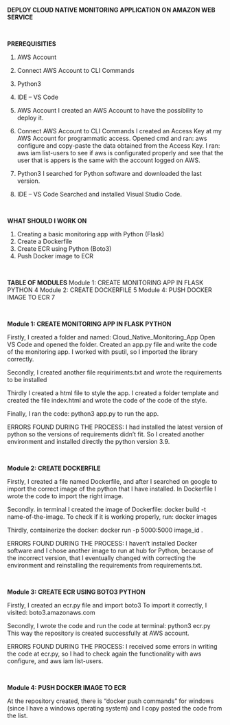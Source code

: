 **DEPLOY CLOUD NATIVE MONITORING APPLICATION ON AMAZON WEB SERVICE**

<br>

**PREREQUISITIES**
1.	AWS Account
2.	Connect AWS Account to CLI Commands
3.	Python3
4.	IDE – VS Code


1.	AWS Account
I created an AWS Account to have the possibility to deploy it.

2.	Connect AWS Account to CLI Commands
I created an Access Key at my AWS Account for programmatic access.
Opened cmd and ran: aws configure and copy-paste the data obtained from the Access Key.
I ran: aws iam list-users to see if aws is configurated properly and see that the user that is appers is the same with the account logged on AWS.

3.	Python3
I searched for Python software and downloaded the last version.

4.	IDE – VS Code
Searched and installed Visual Studio Code.


<br>

**WHAT SHOULD I WORK ON**
1.	Creating a basic monitoring app with Python (Flask)
2.	Create a Dockerfile
3.	Create ECR using Python (Boto3)
4.	Push Docker image to ECR


<br>

**TABLE OF MODULES**
Module 1: CREATE MONITORING APP IN FLASK PYTHON	4
Module 2: CREATE DOCKERFILE	5
Module 4: PUSH DOCKER IMAGE TO ECR	7


<br>


**Module 1: CREATE MONITORING APP IN FLASK PYTHON**

Firstly, I created a folder and named: Cloud_Native_Monitoring_App
Open VS Code and opened the folder.
Created an app.py file and write the code of the monitoring app.
I worked with psutil, so I imported the library correctly.

Secondly, I created another file requiriments.txt and wrote the requirements to be installed

Thirdly I created a html file to style the app.
I created a folder template and created the file index.html and wrote the code of the code of the style.

Finally, I ran the code: python3 app.py to run the app.

ERRORS FOUND DURING THE PROCESS:
I had installed the latest version of python so the versions of requirements didn’t fit. So I created another environment and installed directly the python version 3.9.

<br>



**Module 2: CREATE DOCKERFILE**

Firstly, I created a file named Dockerfile, and after I searched on google to import the correct image of the python that I have installed.
In Dockerfile I wrote the code to import the right image.

Secondly. in terminal I created the image of Dockerfile: docker build -t name-of-the-image.
To check if it is working properly, run: docker images 

Thirdly, containerize the docker: docker run -p 5000:5000 image_id .


ERRORS FOUND DURING THE PROCESS:
I haven’t installed Docker software and I chose another image to run at hub for Python, because of the incorrect version, that I eventually changed with correcting the environment and reinstalling the requirements from requirements.txt.


<br>



**Module 3: CREATE ECR USING BOTO3 PYTHON**

Firstly, I created an ecr.py file and import boto3
To import it correctly, I visited: boto3.amazonaws.com

Secondly, I wrote the code and run the code at terminal: python3 ecr.py
This way the repository is created successfully at AWS account.


ERRORS FOUND DURING THE PROCESS:
I received some errors in writing the code at ecr.py, so I had to check again the functionality with aws configure, and aws iam list-users.


<br>



**Module 4: PUSH DOCKER IMAGE TO ECR**

At the repository created, there is “docker push commands” for windows (since I have a windows operating system) and I copy pasted the code from the list.
